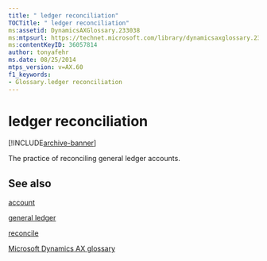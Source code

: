 ```yaml
---
title: " ledger reconciliation"
TOCTitle: " ledger reconciliation"
ms:assetid: DynamicsAXGlossary.233038
ms:mtpsurl: https://technet.microsoft.com/library/dynamicsaxglossary.233038(v=AX.60)
ms:contentKeyID: 36057814
author: tonyafehr
ms.date: 08/25/2014
mtps_version: v=AX.60
f1_keywords:
- Glossary.ledger reconciliation
---
```


# ledger reconciliation


[!INCLUDE[archive-banner](includes/archive-banner.md)]

The practice of reconciling general ledger accounts.

## See also

[account](account.md)

[general ledger](general-ledger_1.md)

[reconcile](reconcile.md)

[Microsoft Dynamics AX glossary](glossary/microsoft-dynamics-ax-glossary.md)

  


